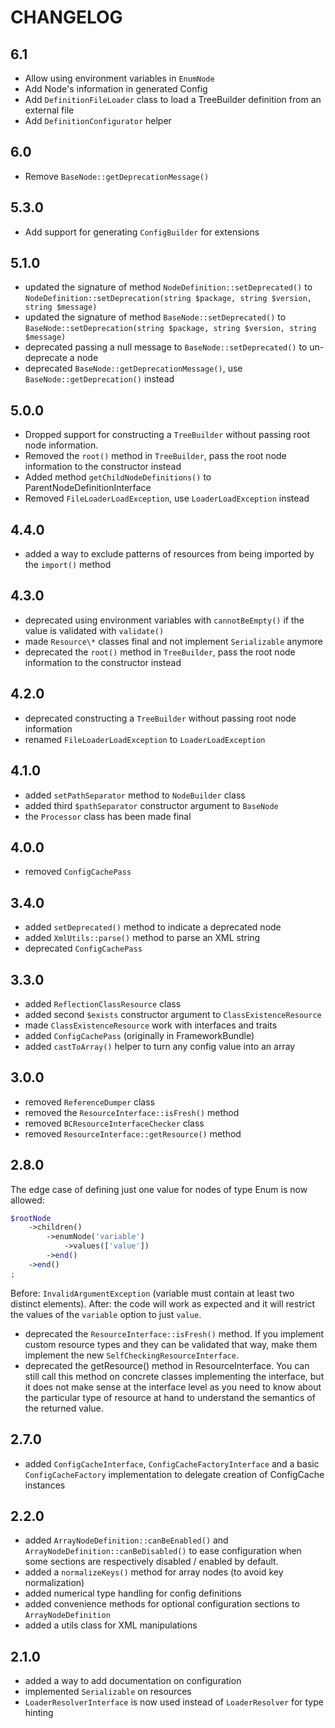 CHANGELOG
=========

6.1
---

* Allow using environment variables in `EnumNode`
* Add Node's information in generated Config
* Add `DefinitionFileLoader` class to load a TreeBuilder definition from an external file
* Add `DefinitionConfigurator` helper

6.0
---

* Remove `BaseNode::getDeprecationMessage()`

5.3.0
-----

* Add support for generating `ConfigBuilder` for extensions

5.1.0
-----

* updated the signature of method `NodeDefinition::setDeprecated()`
  to `NodeDefinition::setDeprecation(string $package, string $version, string $message)`
* updated the signature of method `BaseNode::setDeprecated()`
  to `BaseNode::setDeprecation(string $package, string $version, string $message)`
* deprecated passing a null message to `BaseNode::setDeprecated()` to un-deprecate a node
* deprecated `BaseNode::getDeprecationMessage()`, use `BaseNode::getDeprecation()` instead

5.0.0
-----

* Dropped support for constructing a `TreeBuilder` without passing root node information.
* Removed the `root()` method in `TreeBuilder`, pass the root node information to the constructor instead
* Added method `getChildNodeDefinitions()` to ParentNodeDefinitionInterface
* Removed `FileLoaderLoadException`, use `LoaderLoadException` instead

4.4.0
-----

* added a way to exclude patterns of resources from being imported by the `import()` method

4.3.0
-----

* deprecated using environment variables with `cannotBeEmpty()` if the value is validated with `validate()`
* made `Resource\*` classes final and not implement `Serializable` anymore
* deprecated the `root()` method in `TreeBuilder`, pass the root node information to the constructor instead

4.2.0
-----

* deprecated constructing a `TreeBuilder` without passing root node information
* renamed `FileLoaderLoadException` to `LoaderLoadException`

4.1.0
-----

* added `setPathSeparator` method to `NodeBuilder` class
* added third `$pathSeparator` constructor argument to `BaseNode`
* the `Processor` class has been made final

4.0.0
-----

* removed `ConfigCachePass`

3.4.0
-----

* added `setDeprecated()` method to indicate a deprecated node
* added `XmlUtils::parse()` method to parse an XML string
* deprecated `ConfigCachePass`

3.3.0
-----

* added `ReflectionClassResource` class
* added second `$exists` constructor argument to `ClassExistenceResource`
* made `ClassExistenceResource` work with interfaces and traits
* added `ConfigCachePass` (originally in FrameworkBundle)
* added `castToArray()` helper to turn any config value into an array

3.0.0
-----

* removed `ReferenceDumper` class
* removed the `ResourceInterface::isFresh()` method
* removed `BCResourceInterfaceChecker` class
* removed `ResourceInterface::getResource()` method

2.8.0
-----

The edge case of defining just one value for nodes of type Enum is now allowed:

```php
$rootNode
    ->children()
        ->enumNode('variable')
            ->values(['value'])
        ->end()
    ->end()
;
```

Before: `InvalidArgumentException` (variable must contain at least two
distinct elements).
After: the code will work as expected and it will restrict the values of the
`variable` option to just `value`.

* deprecated the `ResourceInterface::isFresh()` method. If you implement custom resource types and they
  can be validated that way, make them implement the new `SelfCheckingResourceInterface`.
* deprecated the getResource() method in ResourceInterface. You can still call this method
  on concrete classes implementing the interface, but it does not make sense at the interface
  level as you need to know about the particular type of resource at hand to understand the
  semantics of the returned value.

2.7.0
-----

* added `ConfigCacheInterface`, `ConfigCacheFactoryInterface` and a basic `ConfigCacheFactory`
  implementation to delegate creation of ConfigCache instances

2.2.0
-----

* added `ArrayNodeDefinition::canBeEnabled()` and `ArrayNodeDefinition::canBeDisabled()`
  to ease configuration when some sections are respectively disabled / enabled
  by default.
* added a `normalizeKeys()` method for array nodes (to avoid key normalization)
* added numerical type handling for config definitions
* added convenience methods for optional configuration sections to `ArrayNodeDefinition`
* added a utils class for XML manipulations

2.1.0
-----

* added a way to add documentation on configuration
* implemented `Serializable` on resources
* `LoaderResolverInterface` is now used instead of `LoaderResolver` for type
  hinting
